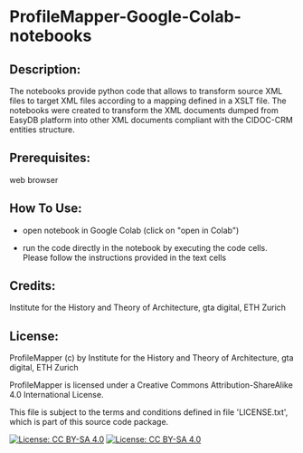 # ProfileMapper-Google-Colab-notebooks

## Description:

The notebooks provide python code that allows to transform source XML files to target XML files according to a mapping defined in a XSLT file.
The notebooks were created to transform the XML documents dumped from EasyDB platform into other XML documents compliant with the CIDOC-CRM entities structure.


## Prerequisites:

web browser


## How To Use:

* open notebook in Google Colab (click on "open in Colab")

* run the code directly in the notebook by executing the code cells. Please follow the instructions provided in the text cells


## Credits:

Institute for the History and Theory of Architecture, gta digital, ETH Zurich


## License:

ProfileMapper (c) by Institute for the History and Theory of Architecture, gta digital, ETH Zurich

ProfileMapper is licensed under a
Creative Commons Attribution-ShareAlike 4.0 International License.

This file is subject to the terms and conditions defined in file 'LICENSE.txt', which is part of this source code package.

[![License: CC BY-SA 4.0](https://licensebuttons.net/l/by-sa/4.0/80x15.png)](https://creativecommons.org/licenses/by-sa/4.0/) [![License: CC BY-SA 4.0](https://img.shields.io/badge/License-CC%20BY--SA%204.0-lightgrey.svg)](https://creativecommons.org/licenses/by-sa/4.0/)
